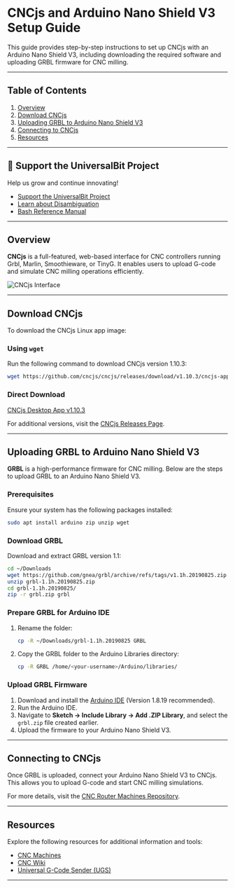 # CNCjs and Arduino Nano Shield V3 Setup Guide

This guide provides step-by-step instructions to set up CNCjs with an Arduino Nano Shield V3, including downloading the required software and uploading GRBL firmware for CNC milling.

---

## Table of Contents
1. [Overview](#overview)
2. [Download CNCjs](#download-cncjs)
3. [Uploading GRBL to Arduino Nano Shield V3](#uploading-grbl-to-arduino-nano-shield-v3)
4. [Connecting to CNCjs](#connecting-to-cncjs)
5. [Resources](#resources)

---

## 📢 Support the UniversalBit Project
Help us grow and continue innovating!  
- [Support the UniversalBit Project](https://github.com/universalbit-dev/universalbit-dev/tree/main/support) 
- [Learn about Disambiguation](https://en.wikipedia.org/wiki/Wikipedia:Disambiguation)  
- [Bash Reference Manual](https://www.gnu.org/software/bash/manual/)
---

## Overview

**CNCjs** is a full-featured, web-based interface for CNC controllers running Grbl, Marlin, Smoothieware, or TinyG. It enables users to upload G-code and simulate CNC milling operations efficiently.

![CNCjs Interface]()

---

## Download CNCjs

To download the CNCjs Linux app image:

### Using `wget`
Run the following command to download CNCjs version 1.10.3:
```bash
wget https://github.com/cncjs/cncjs/releases/download/v1.10.3/cncjs-app-1.10.3-linux-x86_64.AppImage
```

### Direct Download
[CNCjs Desktop App v1.10.3](https://github.com/cncjs/cncjs/releases/download/v1.10.3/cncjs-app-1.10.3-linux-x86_64.AppImage)

For additional versions, visit the [CNCjs Releases Page](https://github.com/cncjs/cncjs/releases).

---

## Uploading GRBL to Arduino Nano Shield V3

**GRBL** is a high-performance firmware for CNC milling. Below are the steps to upload GRBL to an Arduino Nano Shield V3.

### Prerequisites
Ensure your system has the following packages installed:
```bash
sudo apt install arduino zip unzip wget
```

### Download GRBL
Download and extract GRBL version 1.1:
```bash
cd ~/Downloads
wget https://github.com/gnea/grbl/archive/refs/tags/v1.1h.20190825.zip
unzip grbl-1.1h.20190825.zip
cd grbl-1.1h.20190825/
zip -r grbl.zip grbl
```

### Prepare GRBL for Arduino IDE
1. Rename the folder:
    ```bash
    cp -R ~/Downloads/grbl-1.1h.20190825 GRBL
    ```
2. Copy the GRBL folder to the Arduino Libraries directory:
    ```bash
    cp -R GRBL /home/<your-username>/Arduino/libraries/
    ```

### Upload GRBL Firmware
1. Download and install the [Arduino IDE](https://www.arduino.cc/en/software) (Version 1.8.19 recommended).
2. Run the Arduino IDE.
3. Navigate to **Sketch → Include Library → Add .ZIP Library**, and select the `grbl.zip` file created earlier.
4. Upload the firmware to your Arduino Nano Shield V3.

---

## Connecting to CNCjs

Once GRBL is uploaded, connect your Arduino Nano Shield V3 to CNCjs. This allows you to upload G-code and start CNC milling simulations.

For more details, visit the [CNC Router Machines Repository](https://github.com/universalbit-dev/cnc-router-machines).

---

## Resources

Explore the following resources for additional information and tools:

- [CNC Machines](https://github.com/universalbit-dev/cnc-router-machines)
- [CNC Wiki](https://en.wikipedia.org/wiki/CNC_router)
- [Universal G-Code Sender (UGS)](https://universalgcodesender.com/)

---
